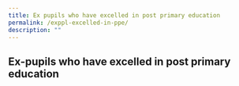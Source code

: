 ```yaml
---
title: Ex pupils who have excelled in post primary education
permalink: /exppl-excelled-in-ppe/
description: ""
---
```

## Ex-pupils who have excelled in post primary education